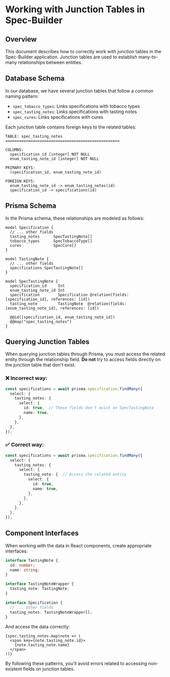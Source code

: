 # Working with Junction Tables in Spec-Builder

## Overview

This document describes how to correctly work with junction tables in the Spec-Builder application. Junction tables are used to establish many-to-many relationships between entities.

## Database Schema

In our database, we have several junction tables that follow a common naming pattern:

- `spec_tobacco_types`: Links specifications with tobacco types
- `spec_tasting_notes`: Links specifications with tasting notes
- `spec_cures`: Links specifications with cures

Each junction table contains foreign keys to the related tables:

```
TABLE: spec_tasting_notes
==================================================

COLUMNS:
  specification_id [integer] NOT NULL
  enum_tasting_note_id [integer] NOT NULL

PRIMARY KEYS:
  (specification_id, enum_tasting_note_id)

FOREIGN KEYS:
  enum_tasting_note_id -> enum_tasting_notes(id)
  specification_id -> specifications(id)
```

## Prisma Schema

In the Prisma schema, these relationships are modeled as follows:

```prisma
model Specification {
  // ... other fields
  tasting_notes      SpecTastingNote[]
  tobacco_types      SpecTobaccoType[]
  cures              SpecCure[]
}

model TastingNote {
  // ... other fields
  specifications SpecTastingNote[]
}

model SpecTastingNote {
  specification_id     Int
  enum_tasting_note_id Int
  specification        Specification @relation(fields: [specification_id], references: [id])
  tasting_note         TastingNote  @relation(fields: [enum_tasting_note_id], references: [id])

  @@id([specification_id, enum_tasting_note_id])
  @@map("spec_tasting_notes")
}
```

## Querying Junction Tables

When querying junction tables through Prisma, you must access the related entity through the relationship field. **Do not** try to access fields directly on the junction table that don't exist.

### ❌ Incorrect way:

```typescript
const specifications = await prisma.specification.findMany({
  select: {
    tasting_notes: {
      select: {
        id: true,  // These fields don't exist on SpecTastingNote
        name: true,
      },
    },
  },
});
```

### ✅ Correct way:

```typescript
const specifications = await prisma.specification.findMany({
  select: {
    tasting_notes: {
      select: {
        tasting_note: {  // Access the related entity
          select: {
            id: true,
            name: true,
          },
        },
      },
    },
  },
});
```

## Component Interfaces

When working with the data in React components, create appropriate interfaces:

```typescript
interface TastingNote {
  id: number;
  name: string;
}

interface TastingNoteWrapper {
  tasting_note: TastingNote;
}

interface Specification {
  // ... other fields
  tasting_notes: TastingNoteWrapper[];
}
```

And access the data correctly:

```tsx
{spec.tasting_notes.map(note => (
  <span key={note.tasting_note.id}>
    {note.tasting_note.name}
  </span>
))}
```

By following these patterns, you'll avoid errors related to accessing non-existent fields on junction tables.
